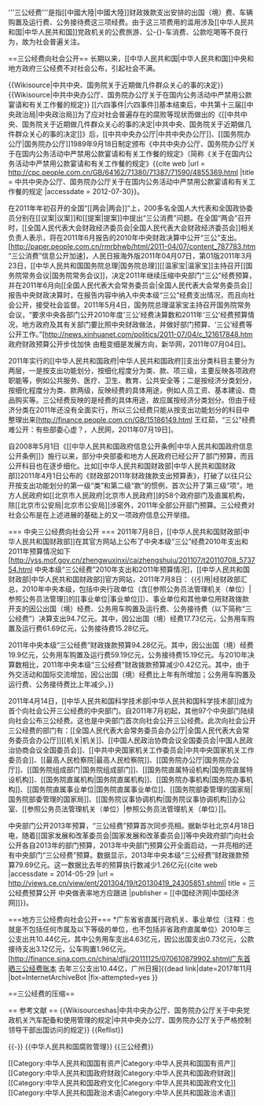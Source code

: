 '''三公经费'''是指[[中國大陸|中國大陸]]财政拨款支出安排的出国（境）费、车辆购置及运行费、公务接待费这三项经费。由于这三项费用的滥用涉及[[中华人民共和国|中华人民共和国]]党政机关的公费旅游、公-{}-车消费、公款吃喝等不良行为，故为社会普遍关注。

==三公经费向社会公开==
长期以来，[[中华人民共和国|中华人民共和国]]中央和地方政府三公经费不对社会公布，引起社会不满。

{{Wikisource|中共中央、国务院关于近期做几件群众关心的事的决定}}
{{Wikisource|中共中央办公厅、国务院办公厅关于在国内公务活动中严禁用公款宴请和有关工作餐的规定}}
[[六四事件|六四事件]]基本结束后，中共第十三届[[中央政治局|中央政治局]]为了应对社会普遍存在的腐败等现状而做出的《[[中共中央、国务院关于近期做几件群众关心的事的决定|中共中央、国务院关于近期做几件群众关心的事的决定]]》后，[[中共中央办公厅|中共中央办公厅]]、[[国务院办公厅|国务院办公厅]]1989年9月18日制定颁布《中共中央办公厅、国务院办公厅关于在国内公务活动中严禁用公款宴请和有关工作餐的规定》（简称《关于在国内公务活动中严禁用公款宴请和有关工作餐的规定》<ref>{{cite web |url = http://cpc.people.com.cn/GB/64162/71380/71387/71590/4855369.html |title = 中共中央办公厅、国务院办公厅关于在国内公务活动中严禁用公款宴请和有关工作餐的规定 |accessdate = 2012-07-30}}</ref>。

在2011年年初召开的全国“[[两会|两会]]”上，200多名全国人大代表和全国政协委员分别在[[议案|议案]]和[[提案|提案]]中提出“三公消费”问题。在全国“两会”召开时，[[全国人民代表大会财政经济委员会|全国人民代表大会财政经济委员会]]相关负责人表示，将在2011年6月报告的2010年中央财政决算中公开“三公”支出。<ref name=xxjs>[http://paper.people.com.cn/rmrbhwb/html/2011-04/07/content_787783.htm “三公消费”信息公开加速]，人民日报海外版2011年04月07日，第01版</ref>2011年3月23日，[[中华人民共和国国务院总理|国务院总理]][[温家宝|温家宝]]主持召开[[国务院常务会议|国务院常务会议]]，决定2011年继续压缩中央部门“三公”经费预算，并在2011年6月向[[全国人民代表大会常务委员会|全国人民代表大会常务委员会]]报告中央财政决算时，在报告内容中纳入中央本级“三公”经费支出情况，而且向社会公开，接受社会监督。2011年5月4日，国务院总理温家宝主持召开国务院常务会议，“要求中央各部门公开2010年度‘三公’经费决算数和2011年‘三公’经费预算情况，地方政府及其有关部门要比照中央财政做法，并做好部门预算、‘三公’经费等公开工作。”<ref>[http://news.xinhuanet.com/politics/2011-07/04/c_121617848.htm 政府财政预算公开步伐加快 由粗变细是发展方向，新华网，2011年07月04日]</ref>。

2011年实行的[[中华人民共和国政府|中华人民共和国政府]]支出分类科目主要分为两层，一是按支出功能划分，按细化程度分为类、款、项三级，主要反映各项政府职能等，例如公共服务、医疗、卫生、教育、公共安全等；二是按经济分类划分，按细化程度分为类、款两级，反映经费的具体用途，例如人员工资、基本建设、商品购买等。三公经费反映的是经费的具体用途，故应属按经济分类划分。但由于经济分类在2011年还没有全面实行，所以三公经费只能从按支出功能划分的科目中整理出来<ref>[http://finance.people.com.cn/GB/15186149.html 王红茹，“三公”经费难公开：有些部委心虚？，人民网，2011年07月19日]</ref>。

自2008年5月1日《[[中华人民共和国政府信息公开条例|中华人民共和国政府信息公开条例]]》施行以来，部分中央部委和地方人民政府已经公开了部门预算，而且公开科目也在逐步细化。比如[[中华人民共和国财政部|中华人民共和国财政部]]2011年4月1日公布的《财政部2011年财政拨款支出预算表》，打破了以往只公开按支出功能划分的第一级“类”和第二级“款”的惯例，首次公开了第三级“项”。地方人民政府如[[北京市人民政府|北京市人民政府]]的58个政府部门及直属机构，除[[北京市公安局|北京市公安局]]涉密外，2011年全部公开部门预算<ref name=xxjs/>。三公经费对社会公布是在上述进展的基础上的又一项政府信息公开举措。

=== 中央三公经费向社会公开 ===
2011年7月8日，[[中华人民共和国财政部|中华人民共和国财政部]]在其官方网站上公布了中央本级“三公”经费2010年支出和2011年预算情况如下<ref>[http://yss.mof.gov.cn/zhengwuxinxi/caizhengshuju/201107/t20110708_573754.html 中央本级“三公经费”2010年支出和2011年预算情况]，[[中华人民共和国财政部|中华人民共和国财政部]]官方网站，2011年7月8日</ref>：
{{引用|经财政部汇总，2010年中央本级，包括中央行政单位（含[[参照公务员法管理机关（单位）|参照公务员法管理]]的[[事业单位|事业单位]]）、事业单位和其他单位用财政拨款开支的因公出国（境）经费、公务用车购置及运行费、公务接待费（以下简称“三公经费”）决算支出94.7亿元。其中，因公出国（境）经费17.73亿元，公务用车购置及运行费61.69亿元，公务接待费15.28亿元。

2011年中央本级“三公经费”财政拨款预算94.28亿元。其中，因公出国（境）经费19.9亿元，公务用车购置及运行费59.19亿元，公务接待费15.19亿元。与2010年决算数相比，2011年中央本级“三公经费”财政拨款预算减少0.42亿元。其中，由于外交活动和国际交流增加，因公出国（境）经费比上年有所增加；公务用车购置及运行费、公务接待费比上年减少。}}

2011年4月14日，[[中华人民共和国科学技术部|中华人民共和国科学技术部]]成为首个向社会公开三公经费的中央部门。自2011年7月初起，其他97个中央部门陆续向社会公布三公经费。这也是中央部门首次向社会公开三公经费。此次向社会公开三公经费的部门有：[[全国人民代表大会常务委员会办公厅|全国人民代表大会常务委员会办公厅]][[机关|机关]]、[[中国人民政治协商会议全国委员会|中国人民政治协商会议全国委员会]]、[[中共中央国家机关工作委员会|中共中央国家机关工作委员会]]、[[最高人民检察院|最高人民检察院]]、[[国务院办公厅|国务院办公厅]]、[[国务院组成部门|国务院组成部门]]、[[国务院直属特设机构|国务院直属特设机构]]、[[国务院直属机构|国务院直属机构]]、[[国务院办事机构|国务院办事机构]]、[[国务院直属事业单位|国务院直属事业单位]]、[[国务院部委管理的国家局|国务院部委管理的国家局]]、[[国务院议事协调机构|国务院议事协调机构]]办公室、[[参照公务员法管理机关（单位）|参照公务员法管理机关（单位）]]。

中央部门公开2013年预算，“三公经费”预算首次同步亮相。据新华社北京4月18日电，随着[[国家发展和改革委员会|国家发展和改革委员会]]等中央政府部门向社会公开各自2013年的部门预算，2013年中央部门预算公开全面启动，一并亮相的还有中央部门“三公经费”预算。数据显示，2013年中央本级“三公经费”财政拨款预算79.69亿元。这一数据比去年的预算执行数减少1.26亿元<ref>{{cite web |accessdate = 2014-05-29 |url = http://views.ce.cn/view/ent/201304/19/t20130419_24305851.shtml| title = 三公经费预算公开 中央做表率地方应跟进 |publisher = [[中国经济网|中国经济网]]}}</ref>。

===地方三公经费向社会公开===
*广东省省直属行政机关、事业单位（注释：也就是不包括任何市属及以下等级的单位，也不包括非省政府直属单位）2010年三公支出共10.44亿元，其中公务用车支出4.63亿元，因公出国支出0.73亿元，公款接待支出3.12亿元，公车购置1.96亿元。<ref>[http://finance.sina.com.cn/china/dfjj/20111125/070610879902.shtml广东首晒三公经费账本 去年三公支出10.44亿，广州日报]{{dead link|date=2017年11月 |bot=InternetArchiveBot |fix-attempted=yes }}</ref>

==三公经费的压缩==

== 参考文献 ==
{{Wikisourceshas|中共中央办公厅、国务院办公厅关于中央党政机关汽车配备和使用管理的规定|中共中央办公厅、国务院办公厅关于严格控制领导干部出国访问的规定}}
{{Reflist}}

{{-}}
{{中华人民共和国腐败管理}}
{{三公经费}}

[[Category:中华人民共和国国有资产|Category:中华人民共和国国有资产]]
[[Category:中华人民共和国政府财政|Category:中华人民共和国政府财政]]
[[Category:中华人民共和国政府文化|Category:中华人民共和国政府文化]]
[[Category:中华人民共和国政治术语|Category:中华人民共和国政治术语]]
